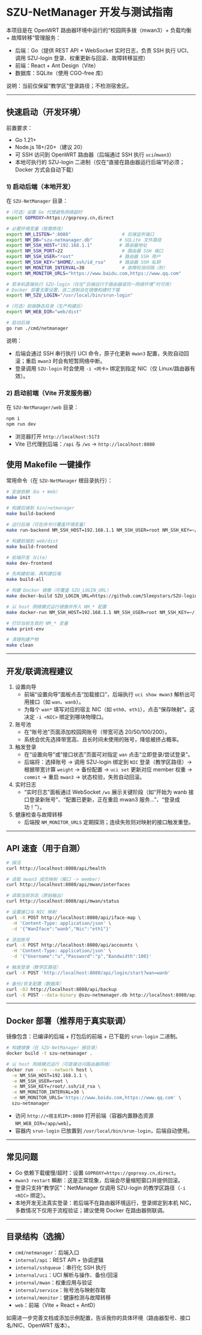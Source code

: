 # SZU-NetManager 开发与测试指南

本项目是在 OpenWRT 路由器环境中运行的“校园网多拨（mwan3）+ 负载均衡 + 故障转移”管理服务：
- 后端：Go（提供 REST API + WebSocket 实时日志，负责 SSH 执行 UCI、调用 SZU-login 登录、权重更新与回滚、故障转移监控）
- 前端：React + Ant Design（Vite）
- 数据库：SQLite（使用 CGO-free 库）

说明：当前仅保留“教学区”登录路径；不检测宿舍区。

---

## 快速启动（开发环境）

前置要求：
- Go 1.21+
- Node.js 18+/20+（建议 20）
- 可 SSH 访问到 OpenWRT 路由器（后端通过 SSH 执行 `uci`/`mwan3`）
- 本地可执行的 SZU-login 二进制（仅在“直接在路由器运行后端”时必须；Docker 方式会自动下载）

### 1) 启动后端（本地开发）

在 `SZU-NetManager` 目录：

```bash
#（可选）设置 Go 代理避免网络超时
export GOPROXY=https://goproxy.cn,direct

# 必要环境变量（按需修改）
export NM_LISTEN=":8080"                   # 后端监听端口
export NM_DB="szu-netmanager.db"          # SQLite 文件路径
export NM_SSH_HOST="192.168.1.1"          # 路由器地址
export NM_SSH_PORT=22                      # 路由器 SSH 端口
export NM_SSH_USER="root"                 # 路由器 SSH 用户
export NM_SSH_KEY="$HOME/.ssh/id_rsa"     # 路由器 SSH 私钥
export NM_MONITOR_INTERVAL=30              # 故障检测间隔（秒）
export NM_MONITOR_URLS="https://www.baidu.com,https://www.qq.com"

# 若本机直接执行 SZU-login（仅在“后端运行于路由器或同一网络环境”时可用）
# Docker 部署无需设置，该二进制会在镜像构建时下载
export NM_SZU_LOGIN="/usr/local/bin/srun-login"

#（可选）前端静态目录（生产构建后）
export NM_WEB_DIR="web/dist"

# 启动后端
go run ./cmd/netmanager
```

说明：
- 后端会通过 SSH 串行执行 UCI 命令，原子化更新 `mwan3` 配置，失败自动回滚；重启 `mwan3` 时会有短暂网络中断。
- 登录调用 `SZU-login` 时会使用 `-i <网卡>` 绑定到指定 NIC（仅 Linux/路由器有效）。

### 2) 启动前端（Vite 开发服务器）

在 `SZU-NetManager/web` 目录：

```bash
npm i
npm run dev
```

- 浏览器打开 `http://localhost:5173`
- Vite 已代理到后端：`/api` 与 `/ws` -> `http://localhost:8080`

## 使用 Makefile 一键操作

常用命令（在 `SZU-NetManager` 根目录执行）：

```bash
# 安装依赖（Go + Web）
make init

# 构建后端到 bin/netmanager
make build-backend

# 运行后端（可在命令行覆盖环境变量）
make run-backend NM_SSH_HOST=192.168.1.1 NM_SSH_USER=root NM_SSH_KEY=~/.ssh/id_rsa

# 构建前端到 web/dist
make build-frontend

# 前端开发（Vite）
make dev-frontend

# 先构建前端，再构建后端
make build-all

# 构建 Docker 镜像（可覆盖 SZU_LOGIN_URL）
make docker-build SZU_LOGIN_URL=https://github.com/Sleepstars/SZU-login/releases/latest/download/srun-login-linux-amd64

# 以 host 网络模式运行镜像并传入 NM_* 配置
make docker-run NM_SSH_HOST=192.168.1.1 NM_SSH_USER=root NM_SSH_KEY=~/.ssh/id_rsa

# 打印当前生效的 NM_* 变量
make print-env

# 清理构建产物
make clean
```

---

## 开发/联调流程建议

1. 设置向导
   - 前端“设置向导”面板点击“加载接口”，后端执行 `uci show mwan3` 解析出可用接口（如 `wan`、`wanb`）。
   - 为每个 `wan*` 填写对应的宿主 NIC（如 `eth0`、`eth1`），点击“保存映射”。这决定 `-i <NIC>` 绑定到哪块物理口。
2. 账号池
   - 在“账号池”页面添加校园网账号（带宽可选 20/50/100/200）。
   - 系统会优先选择带宽高、且长时间未使用的账号，降低被挤占概率。
3. 触发登录
   - 在“设置向导”或“接口状态”页面可对指定 `wan` 点击“立即登录/尝试登录”。
   - 后端将：选择账号 → 调用 SZU-login 绑定到 `NIC` 登录（教学区路径）→ 根据带宽计算 `weight` → 备份配置 → `uci set` 更新对应 member 权重 → `commit` → 重启 `mwan3` → 状态校验，失败自动回滚。
4. 实时日志
   - “实时日志”面板通过 WebSocket `/ws` 展示关键阶段（如“开始为 wanb 接口登录新账号”、“配置已更新，正在重启 mwan3 服务...”、“登录成功！”）。
5. 健康检查与故障转移
   - 后端按 `NM_MONITOR_URLS` 定期探测；连续失败则对映射的接口触发重登。

---

## API 速查（用于自测）

```bash
# 探活
curl http://localhost:8080/api/health

# 读取 mwan3 成员映射（接口 -> member）
curl http://localhost:8080/api/mwan/interfaces

# 读取当前状态（原始输出）
curl http://localhost:8080/api/mwan/status

# 设置接口与 NIC 映射
curl -X POST http://localhost:8080/api/iface-map \
  -H 'Content-Type: application/json' \
  -d '{"WanIface":"wanb","Nic":"eth1"}'

# 添加账号
curl -X POST http://localhost:8080/api/accounts \
  -H 'Content-Type: application/json' \
  -d '{"Username":"u","Password":"p","Bandwidth":100}'

# 触发登录（教学区路径）
curl -X POST 'http://localhost:8080/api/login/start?wan=wanb'

# 备份/恢复配置（数据库）
curl -OJ http://localhost:8080/api/backup
curl -X POST --data-binary @szu-netmanager.db http://localhost:8080/api/restore
```

---

## Docker 部署（推荐用于真实联调）

镜像包含：已编译的后端 + 打包后的前端 + 已下载的 `srun-login` 二进制。

```bash
# 构建镜像（在 SZU-NetManager 根目录）
docker build -t szu-netmanager .

# 以 host 网络模式运行（可直接访问路由器网络）
docker run --rm --network host \
  -e NM_SSH_HOST=192.168.1.1 \
  -e NM_SSH_USER=root \
  -e NM_SSH_KEY=/root/.ssh/id_rsa \
  -e NM_MONITOR_INTERVAL=30 \
  -e NM_MONITOR_URLS='https://www.baidu.com,https://www.qq.com' \
  szu-netmanager
```

- 访问 `http://<宿主机IP>:8080` 打开前端（容器内置静态资源 `NM_WEB_DIR=/app/web`）。
- 容器内 `srun-login` 已放置到 `/usr/local/bin/srun-login`，后端自动使用。

---

## 常见问题

- Go 依赖下载缓慢/超时：设置 `GOPROXY=https://goproxy.cn,direct`。
- `mwan3 restart` 瞬断：这是正常现象，后端会尽量缩短窗口并提供回滚。
- 登录只支持“教学区”：NetManager 仅调用 SZU-login 的教学区路径（`-i <NIC>` 绑定）。
- 本地开发无法真实登录：若后端不在路由器环境运行，登录绑定到本机 NIC，多数情况下仅用于流程验证；建议使用 Docker 在路由器侧联调。

---

## 目录结构（选摘）

- `cmd/netmanager`：后端入口
- `internal/api`：REST API + 协调逻辑
- `internal/sshqueue`：串行化 SSH 执行
- `internal/uci`：UCI 解析与操作、备份/回滚
- `internal/mwan`：权重应用与验证
- `internal/service`：账号池与映射存取
- `internal/monitor`：健康检测与故障转移
- `web`：前端（Vite + React + AntD）

如需进一步完善文档或添加示例配置，告诉我你的具体环境（路由器型号、接口名/NIC、OpenWRT 版本）。

